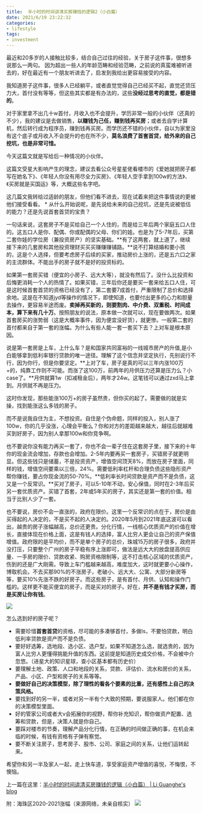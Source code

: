 ```yaml
---
title:  半小时的时间讲清买房赚钱的逻辑2（小白篇）
date: 2021/6/19 23:22:32
categories: 
- lifestyle
tags:
- investment
---
```


最近和20多岁的人接触比较多，结合自己过往的经验，关于房子这件事，很想多说那么一两句。
因为超出一些人的年龄范畴和经验范畴，之前说的真蛮难被听进去的，好在最近有一个朋友听进去了，启发到我给出更容易接受的内容。

我知道房子这件事，很多人已经躺平，或者直觉觉得自己已经买不起，直觉还贷压力大，首付没有等等，但这些其实都是有办法的，这些**没经过思考的直觉，都是错的**。

对于家里拿不出几十w首付，月收入也不会提升，学历非常一般的小伙伴（还真的不少），我的建议是去做销售，**以赚钱为己任，赚到钱再买房**；或者去自学计算机，然后转行成为程序员，赚到钱再买房。而学历还不错的小伙伴，自以为家里没有这个底子或月收入不会提升的也在所不少，**莫名浪费了首套首贷，给外来的自己挖坑，也是非常可惜。**

今天这篇文就是写给后一种情况的小伙伴。

这篇文受星大影响产生的理念，建议去看公众号星星佬看楼市的《爱她就把房子都写在她名下》、《年轻人你没有用尽全力买房》、《年轻人空手拿到100w的方法》、《买房就是买国运》等，大概这些名字吧。

这几篇文我转给过适龄的朋友，但他们看不进去，现在试着来把这件事情说的更被他们接受看看。
*
从什么开始说呢，是先说给未来的自己挖坑，还是先说被低估的能力？还是先说首套首贷的宝贵？

一句话来说，这套房子不是买给自己一个人住的，而是给三年后两个家庭五口人住的。这五口人是你、配偶、你或配偶的父母、你们的娃。也是为了5-7年后，买第二套你娃的学位房（兼投资房产）的坚实基础。**有了这两套，就上道了，继续接下来的几套房和其他投资理财买买买赚赚赚铺路。**说不打算结婚和要小孩的，这是个人选择，但要考虑房子后续的买家，推动房价上涨的，还是五六口之家的主流群体。不能出手的房子就不是好的投资标的。

如果第一套房买错（便宜的小房子、远大大等），就没有然后了。没什么比投资和后悔更消耗一个人的热情了。如果买错，三年后你还是要买一套来给五口人住，可是这时候首套首贷的资格已经没有了，第二套要7成首付，严重限制了总价和选择余地。这是在不知道jyd等操作的情况下，即使知道，也要付出更多的心力和胆量去操作，更容易半途而废。**卖掉再买新的，则要割肉、中介费、双重税、时间成本，算下来有几十万**。按照朋友的说法，原本做一次就可以，现在要做两次。如果首套房买的涨势弱（这是大概率事件，因为便宜没好货），就更惨。一般第二套的首付都来自于第一套的涨幅。为什么有些人能一套一套买下去？上对车是根本原因。

说是第一套房是上车，上什么车？是和国家共同富裕的一线城市房产的升值,是小白能够拿到低利率银行贷款的唯一途径。理解了这个信念并坚定执行，先别说行不行，因为你行，但是你要坚定。**上对了车，房子是真的可以三年内涨100万+的，纯靠工作则不可能。而涨了这100万，前两年的月供压力还算是压力么？小case了。**月供就算1w（扣减租金后），两年才24w。这笔钱可以通过zxd马上拿到。月供就不再是压力。

这时你发现，那些能涨100万+的房子虽然贵，但你买的起了。需要做的就是实操，找到能涨这么多钱的房子。

而不是说我自住为主，不想投资。自住是个伪命题，同样的投入，别人涨了100w，你的几乎没涨，心理会平衡么？你和对方的差距越来越大，越往后就越难买到好房子，因为别人拿那100w和你竞争啊。

也不要说你没有能力再买一套了，你也不会一辈子住在这套房子里，接下来的十年你的现金流会增加，存款也会增加。2-5年内要再买一套房子，买错房子就更明显。但这些钱只是储蓄，不是投资资产，增值空间顶天8%，而放在房子里面，同样的钱，增值空间要乘以三倍，24%。需要低利率杠杆和合理负债这些隐形资产帮你赚钱，要占你现金流的50-70%。**低利率长时间贷款是资产而不是负债，这又是一个反常识。**买对了房子，可以5-10年不动，安心保值，同时在2-3年后买另一套优质资产。买错了首套，2年或5年买的房子，其实还是第一套的价值。相当于比别人少了一套。

也不要说，房价不会一直涨的，政府在限价。这里一个反常识的点在于，房价是由买得起的人决定的，不是买不起的人决定的。2020年5月到2021年底这波可以看出，越贵的房子涨幅越高，总价还更贵。分化行情，一线核心优质资产的价值在增长，直接体现在价格上面，这是有钱人的选择，富人比穷人更会让自己的资产保值增值。政府限的是平均价，而不是单个房子的总价，珠城15万的房子很多，政府并没打压，只要整个广州的房子平稳有序上涨即可，做法是远大大的放盘提高供应量、一手房的限价、贷款收紧、购房资格限制等，这不打击核心区域的优质资产，伤到的还是广大刚需。导致上车门槛越来越高，难度加大，这时就更要小心操作，博取机会。不去买那90%的不涨房子，老破小、远大大、公寓、大部分新房等等，要买10%先涨不跌的好房子。而这些房子，是有首付、月供、认知和操作门槛的。这样更不能买便宜的房子，而是买对的房子。好在，**并不是有钱才买房，而是买房让你有钱**。

![](https://tva1.sinaimg.cn/large/008i3skNgy1gro21tyu6ij30u0120mzw.jpg)

怎么选到好的房子呢？
- 需要珍惜**首套首贷**的资格，尽可能的多凑够首付，多做ls，不要怕贷款，明白低利率贷款是资产而不是负债。
- 要好好选筹，选地段、选小区、选户型，如果不知道怎么选，就选贵的，因为富人比穷人更懂得挑能升值的东西。这前提是知道历史成交价格，不会被中介忽悠。（进星大的知识星球，查小区基本都有历史价）
- 要理解土地、政策、人口和地段的关系，贷款、评估价、流水和房价的关系，产品、小区、户型和房子的关系等等。
- **要做好自己的决策模型，除了理性的看各个要素的比重，还有感性上自己的决策风格。**
- 要找到好的另一半，或者对另一半有个大致的预期，要说服家人。他们都在你的决策模型里面。
- 好的管家公司或者大v会拓展你的视野，帮你补充知识，帮你做资产配置、选筹和贷款，但是，决策人就是你自己。
- 要踩对楼市的节奏，理解产品分化行情，在正确的时间做正确的事，在机会来临的时候，有钱有资格有子弹有察觉。
- 要不断关注房子，思考房子、股市、公司、家庭之间的关系，让他们运转起来。

希望你和另一半及家人一起，走上快车道，享受家庭资产增值的喜悦，不悔恨，不懊恼。

上一篇在这里：[半小时的时间讲清买房赚钱的逻辑（小白篇） | Li Guanghe's blog](https://liguanghe.github.io/2021/01/23/LsInvestmentApartment/)


附：海珠区2020-2021涨幅（来源网络，未亲自核实）
![](https://tva1.sinaimg.cn/large/008i3skNgy1grodwcn7rkj30ir35ctut.jpg)
















